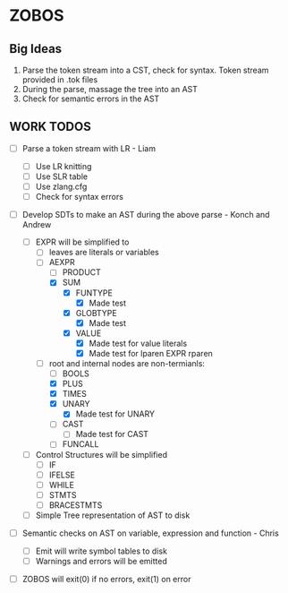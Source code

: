 # ZOBOS

## Big Ideas

1. Parse the token stream into a CST, check for syntax. Token stream provided in .tok files
2. During the parse, massage the tree into an AST
3. Check for semantic errors in the AST

## WORK TODOS

- [ ] Parse a token stream with LR - Liam
	- [ ] Use LR knitting
	- [ ] Use SLR table 
	- [ ] Use zlang.cfg
	- [ ] Check for syntax errors
- [ ] Develop SDTs to make an AST during the above parse - Konch and Andrew
    - [ ] EXPR will be simplified to 
        - [ ] leaves are literals or variables
        - [ ] AEXPR
            - [ ] PRODUCT
            - [X] SUM
                - [X] FUNTYPE
                  - [X] Made test
                - [X] GLOBTYPE
                    - [X] Made test
                - [X] VALUE
                  - [X] Made test for value literals 
                  - [X] Made test for lparen EXPR rparen 
        - [ ] root and internal nodes are non-termianls:
            - [ ] BOOLS
            - [X] PLUS
            - [X] TIMES
            - [X] UNARY
                - [X] Made test for UNARY 
            - [ ] CAST
                - [ ] Made test for CAST
            - [ ] FUNCALL
    - [ ] Control Structures will be simplified
        - [ ] IF
        - [ ] IFELSE
        - [ ] WHILE
        - [ ] STMTS
        - [ ] BRACESTMTS
    - [ ] Simple Tree representation of AST to disk
- [ ] Semantic checks on AST on variable, expression and function - Chris
	- [ ] Emit will write symbol tables to disk 
	- [ ] Warnings and errors will be emitted 
- [ ] ZOBOS will exit(0) if no errors, exit(1) on error

